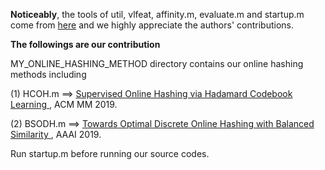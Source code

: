 **Noticeably**, the tools of util, vlfeat, affinity.m, evaluate.m and startup.m come from <a href="https://github.com/fcakir/mihash">here</a> and we highly appreciate the authors' contributions.

**The followings are our contribution**

MY_ONLINE_HASHING_METHOD directory contains our online hashing methods including

(1) HCOH.m  ==> <a href="https://dl.acm.org/citation.cfm?id=3240519">Supervised Online Hashing via Hadamard Codebook Learning </a>, ACM MM 2019. 

(2) BSODH.m  ==> <a href ="https://arxiv.org/abs/1901.10185">Towards Optimal Discrete Online Hashing with Balanced Similarity </a>, AAAI 2019.

Run startup.m before running our source codes.
